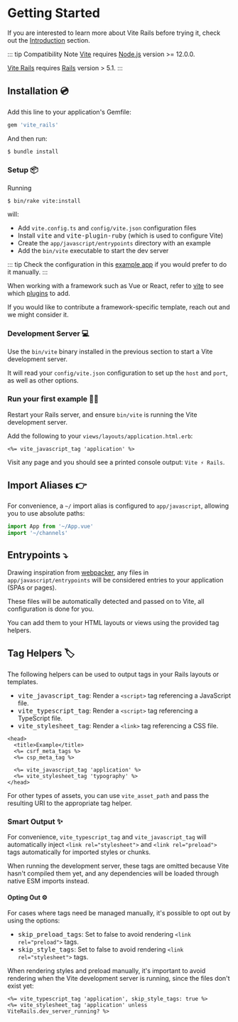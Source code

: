 [rails]: https://rubyonrails.org/
[webpacker]: https://github.com/rails/webpacker
[vite rails]: https://github.com/ElMassimo/vite_rails
[vite]: https://vitejs.dev/
[vite-templates]: https://github.com/vitejs/vite/tree/main/packages/create-app
[plugins]: https://vitejs.dev/plugins/

# Getting Started

If you are interested to learn more about Vite Rails before trying it, check out the [Introduction](./introduction) section.

::: tip Compatibility Note
[Vite] requires [Node.js](https://nodejs.org/en/) version >= 12.0.0.

[Vite Rails] requires [Rails] version > 5.1.
:::

## Installation 💿

Add this line to your application's Gemfile:

```ruby
gem 'vite_rails'
```

And then run:

    $ bundle install

### Setup 📦

Running

    $ bin/rake vite:install

will:

- Add `vite.config.ts` and `config/vite.json` configuration files
- Install <kbd>vite</kbd> and <kbd>vite-plugin-ruby</kbd> (which is used to configure Vite)
- Create the `app/javascript/entrypoints` directory with an example
- Add the `bin/vite` executable to start the dev server

::: tip
Check the configuration in this [example app](https://github.com/ElMassimo/vite_rails/tree/main/examples/blog) if you would prefer to do it manually.
:::

When working with a framework such as Vue or React, refer to [vite][plugins] to see which [plugins] to add.

If you would like to contribute a framework-specific template, reach out and we might consider it.

### Development Server 💻

Use the `bin/vite` binary installed in the previous section to start a Vite development server.

It will read your `config/vite.json` configuration to set up the `host` and `port`, as well as other options.

### Run your first example 🏃‍♂️

Restart your Rails server, and ensure `bin/vite` is running the Vite development server.

Add the following to your `views/layouts/application.html.erb`:

```erb
<%= vite_javascript_tag 'application' %>
```

Visit any page and you should see a printed console output: `Vite ⚡️ Rails`.

## Import Aliases 👉

For convenience, a `~/` import alias is configured to `app/javascript`, allowing
you to use absolute paths:

```js
import App from '~/App.vue'
import '~/channels'
```

## Entrypoints ⤵️

Drawing inspiration from [webpacker], any files in `app/javascript/entrypoints`
will be considered entries to your application (SPAs or pages).

These files will be automatically detected and passed on to Vite, all configuration is done
for you.

You can add them to your HTML layouts or views using the provided tag helpers.

## Tag Helpers 🏷

The following helpers can be used to output tags in your Rails layouts or templates.

- <kbd>vite_javascript_tag</kbd>: Render a `<script>` tag referencing a JavaScript file.
- <kbd>vite_typescript_tag</kbd>: Render a `<script>` tag referencing a TypeScript file.
- <kbd>vite_stylesheet_tag</kbd>: Render a `<link>` tag referencing a CSS file.

```erb
<head>
  <title>Example</title>
  <%= csrf_meta_tags %>
  <%= csp_meta_tag %>

  <%= vite_javascript_tag 'application' %>
  <%= vite_stylesheet_tag 'typography' %>
</head>
```

For other types of assets, you can use `vite_asset_path` and pass the resulting URI to the appropriate tag helper.

### Smart Output ✨

For convenience, `vite_typescript_tag` and `vite_javascript_tag` will automatically inject `<link rel="stylesheet">` and `<link rel="preload">` tags automatically for imported styles or chunks.

When running the development server, these tags are omitted because Vite hasn't compiled them yet, and any dependencies will be loaded through native ESM imports instead.

#### Opting Out ⚙️

For cases where tags need be managed manually, it's possible to opt out by using the options:

- <kbd>skip_preload_tags</kbd>: Set to false to avoid rendering `<link rel="preload">` tags.
- <kbd>skip_style_tags</kbd>: Set to false to avoid rendering `<link rel="stylesheet">` tags.

When rendering styles and preload manually, it's important to avoid rendering when the Vite development server is running, since the files don't exist yet:

```erb
<%= vite_typescript_tag 'application', skip_style_tags: true %>
<%= vite_stylesheet_tag 'application' unless ViteRails.dev_server_running? %>
```
